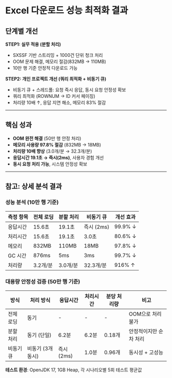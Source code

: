 # **Excel 다운로드 성능 최적화 결과**

## **단계별 개선**

**STEP1: 실무 적용 (분할 처리)**

* SXSSF 기반 스트리밍 + 1000건 단위 청크 처리
* OOM 문제 해결, 메모리 절감(832MB → 110MB)
* 10만 행 기준 안정적 다운로드 가능

**STEP2: 개인 프로젝트 개선 (쿼리 최적화 + 비동기 큐)**

* 비동기 큐 + 스레드풀: 요청 즉시 응답, 동시 요청 안정성 확보
* 쿼리 최적화 (ROWNUM → ID 커서 페이징)
* 처리량 10배 ↑, 응답 지연 해소, 메모리 83% 절감

---

## **핵심 성과**

* **OOM 완전 해결** (50만 행 안정 처리)
* **메모리 사용량 97.8% 절감** (832MB → 18MB)
* **처리량 10배 향상** (3.0개/분 → 32.3개/분)
* **응답시간 19.1초 → 즉시(2ms)**, 사용자 경험 개선
* **동시 요청 처리 가능**, 시스템 안정성 확보

---

## **참고: 상세 분석 결과**

### **성능 분석 (10만 행 기준)**

| 측정 항목 | 전체 로딩 | 분할 처리 | 비동기 큐 | 개선 효과 |
|---------|--------|--------|----------|---------|
| 응답시간 | 15.6초 | 19.1초 | 즉시 (2ms) | 99.9% ↓ |
| 처리시간 | 15.6초 | 19.1초 | 3.0초 | 80.6% ↓ |
| 메모리 | 832MB | 110MB | 18MB | 97.8% ↓ |
| GC 시간 | 876ms | 5ms | 3ms | 99.7% ↓ |
| 처리량 | 3.2개/분 | 3.0개/분 | 32.3개/분 | 916% ↑ |

### **대용량 안정성 검증 (50만 행 기준)**

| 방식 | 처리 방식 | 응답시간 | 처리시간 | 분당 처리량 | 비고 |
|------|----------|----------|---------|------------|------|
| 전체 로딩 | 동기 | - | - | - | OOM으로 처리 불가 |
| 분할 처리 | 동기 (단일) | 6.2분 | 6.2분 | 0.18개 | 안정적이지만 순차 처리 |
| 비동기 큐 | 비동기 (3개 동시) | 즉시 (2ms) | 1.0분 | 0.96개 | 동시성 + 고성능 |

**테스트 환경**: OpenJDK 17, 1GB Heap, 각 시나리오별 5회 테스트 평균값